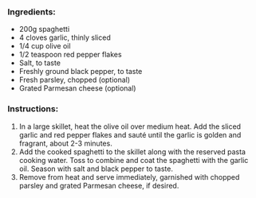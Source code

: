### Ingredients:

- 200g spaghetti
- 4 cloves garlic, thinly sliced
- 1/4 cup olive oil
- 1/2 teaspoon red pepper flakes
- Salt, to taste
- Freshly ground black pepper, to taste
- Fresh parsley, chopped (optional)
- Grated Parmesan cheese (optional)

### Instructions:

1. In a large skillet, heat the olive oil over medium heat. Add the sliced garlic and red pepper flakes and sauté until the garlic is golden and fragrant, about 2-3 minutes.
1. Add the cooked spaghetti to the skillet along with the reserved pasta cooking water. Toss to combine and coat the spaghetti with the garlic oil. Season with salt and black pepper to taste.
1. Remove from heat and serve immediately, garnished with chopped parsley and grated Parmesan cheese, if desired.
